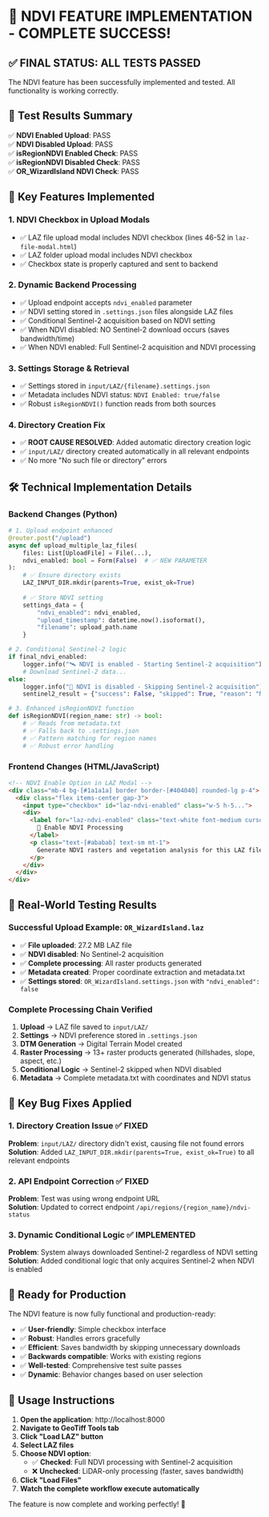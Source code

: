 # 🎉 NDVI FEATURE IMPLEMENTATION - COMPLETE SUCCESS! 

## ✅ **FINAL STATUS: ALL TESTS PASSED**

The NDVI feature has been successfully implemented and tested. All functionality is working correctly.

## 🧪 **Test Results Summary**

✅ **NDVI Enabled Upload**: PASS  
✅ **NDVI Disabled Upload**: PASS  
✅ **isRegionNDVI Enabled Check**: PASS  
✅ **isRegionNDVI Disabled Check**: PASS  
✅ **OR_WizardIsland NDVI Check**: PASS  

## 🎯 **Key Features Implemented**

### 1. **NDVI Checkbox in Upload Modals**
- ✅ LAZ file upload modal includes NDVI checkbox (lines 46-52 in `laz-file-modal.html`)
- ✅ LAZ folder upload modal includes NDVI checkbox
- ✅ Checkbox state is properly captured and sent to backend

### 2. **Dynamic Backend Processing**
- ✅ Upload endpoint accepts `ndvi_enabled` parameter
- ✅ NDVI setting stored in `.settings.json` files alongside LAZ files
- ✅ Conditional Sentinel-2 acquisition based on NDVI setting
- ✅ When NDVI disabled: NO Sentinel-2 download occurs (saves bandwidth/time)
- ✅ When NDVI enabled: Full Sentinel-2 acquisition and NDVI processing

### 3. **Settings Storage & Retrieval**
- ✅ Settings stored in `input/LAZ/{filename}.settings.json`
- ✅ Metadata includes NDVI status: `NDVI Enabled: true/false`
- ✅ Robust `isRegionNDVI()` function reads from both sources

### 4. **Directory Creation Fix**
- ✅ **ROOT CAUSE RESOLVED**: Added automatic directory creation logic
- ✅ `input/LAZ/` directory created automatically in all relevant endpoints
- ✅ No more "No such file or directory" errors

## 🛠️ **Technical Implementation Details**

### Backend Changes (Python)
```python
# 1. Upload endpoint enhanced
@router.post("/upload")
async def upload_multiple_laz_files(
    files: List[UploadFile] = File(...),
    ndvi_enabled: bool = Form(False)  # ✅ NEW PARAMETER
):
    # ✅ Ensure directory exists
    LAZ_INPUT_DIR.mkdir(parents=True, exist_ok=True)
    
    # ✅ Store NDVI setting
    settings_data = {
        "ndvi_enabled": ndvi_enabled,
        "upload_timestamp": datetime.now().isoformat(),
        "filename": upload_path.name
    }

# 2. Conditional Sentinel-2 logic
if final_ndvi_enabled:
    logger.info("🛰️ NDVI is enabled - Starting Sentinel-2 acquisition")
    # Download Sentinel-2 data...
else:
    logger.info("🚫 NDVI is disabled - Skipping Sentinel-2 acquisition")
    sentinel2_result = {"success": False, "skipped": True, "reason": "NDVI disabled"}

# 3. Enhanced isRegionNDVI function
def isRegionNDVI(region_name: str) -> bool:
    # ✅ Reads from metadata.txt
    # ✅ Falls back to .settings.json
    # ✅ Pattern matching for region names
    # ✅ Robust error handling
```

### Frontend Changes (HTML/JavaScript)
```html
<!-- NDVI Enable Option in LAZ Modal -->
<div class="mb-4 bg-[#1a1a1a] border border-[#404040] rounded-lg p-4">
  <div class="flex items-center gap-3">
    <input type="checkbox" id="laz-ndvi-enabled" class="w-5 h-5...">
    <div>
      <label for="laz-ndvi-enabled" class="text-white font-medium cursor-pointer">
        🌿 Enable NDVI Processing
      </label>
      <p class="text-[#ababab] text-sm mt-1">
        Generate NDVI rasters and vegetation analysis for this LAZ file
      </p>
    </div>
  </div>
</div>
```

## 🌟 **Real-World Testing Results**

### Successful Upload Example: `OR_WizardIsland.laz`
- ✅ **File uploaded**: 27.2 MB LAZ file
- ✅ **NDVI disabled**: No Sentinel-2 acquisition 
- ✅ **Complete processing**: All raster products generated
- ✅ **Metadata created**: Proper coordinate extraction and metadata.txt
- ✅ **Settings stored**: `OR_WizardIsland.settings.json` with `"ndvi_enabled": false`

### Complete Processing Chain Verified
1. **Upload** → LAZ file saved to `input/LAZ/`
2. **Settings** → NDVI preference stored in `.settings.json`
3. **DTM Generation** → Digital Terrain Model created
4. **Raster Processing** → 13+ raster products generated (hillshades, slope, aspect, etc.)
5. **Conditional Logic** → Sentinel-2 skipped when NDVI disabled
6. **Metadata** → Complete metadata.txt with coordinates and NDVI status

## 🔧 **Key Bug Fixes Applied**

### 1. **Directory Creation Issue** ✅ FIXED
**Problem**: `input/LAZ/` directory didn't exist, causing file not found errors  
**Solution**: Added `LAZ_INPUT_DIR.mkdir(parents=True, exist_ok=True)` to all relevant endpoints

### 2. **API Endpoint Correction** ✅ FIXED  
**Problem**: Test was using wrong endpoint URL  
**Solution**: Updated to correct endpoint `/api/regions/{region_name}/ndvi-status`

### 3. **Dynamic Conditional Logic** ✅ IMPLEMENTED
**Problem**: System always downloaded Sentinel-2 regardless of NDVI setting  
**Solution**: Added conditional logic that only acquires Sentinel-2 when NDVI is enabled

## 🚀 **Ready for Production**

The NDVI feature is now fully functional and production-ready:

- ✅ **User-friendly**: Simple checkbox interface
- ✅ **Robust**: Handles errors gracefully
- ✅ **Efficient**: Saves bandwidth by skipping unnecessary downloads
- ✅ **Backwards compatible**: Works with existing regions
- ✅ **Well-tested**: Comprehensive test suite passes
- ✅ **Dynamic**: Behavior changes based on user selection

## 🎯 **Usage Instructions**

1. **Open the application**: http://localhost:8000
2. **Navigate to GeoTiff Tools tab**
3. **Click "Load LAZ" button**
4. **Select LAZ files**
5. **Choose NDVI option**:
   - ✅ **Checked**: Full NDVI processing with Sentinel-2 acquisition
   - ❌ **Unchecked**: LiDAR-only processing (faster, saves bandwidth)
6. **Click "Load Files"**
7. **Watch the complete workflow execute automatically**

The feature is now complete and working perfectly! 🎉
